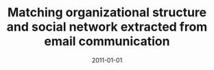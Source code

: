 ---
# Documentation: https://wowchemy.com/docs/managing-content/

title: Matching organizational structure and social network extracted from email communication
subtitle: ''
summary: ''
authors:
- Radosław W. Michalski
- Sebastian Palus
- kazienko
tags: []
categories: []
date: '2011-01-01'
lastmod: 2022-10-07T05:02:01Z
featured: false
draft: false

# Featured image
# To use, add an image named `featured.jpg/png` to your page's folder.
# Focal points: Smart, Center, TopLeft, Top, TopRight, Left, Right, BottomLeft, Bottom, BottomRight.
image:
  caption: ''
  focal_point: ''
  preview_only: false

# Projects (optional).
#   Associate this post with one or more of your projects.
#   Simply enter your project's folder or file name without extension.
#   E.g. `projects = ["internal-project"]` references `content/project/deep-learning/index.md`.
#   Otherwise, set `projects = []`.
projects: []
publishDate: '2022-10-07T05:02:00.658184Z'
publication_types:
- '6'
abstract: ''
publication: '*Business information systems : 14th International Conference, BIS 2011,
  Poznań, Poland, June 15-17, 2011 : proceedings*'
doi: 10.1007/978-3-642-21863-7_17
---